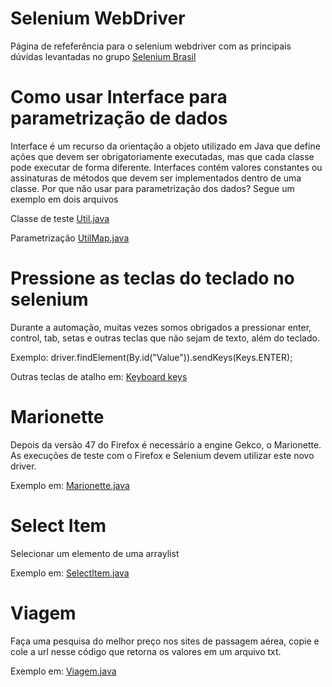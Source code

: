 # Selenium WebDriver 
Página de refeferência para o selenium webdriver com as principais dúvidas levantadas no grupo [Selenium Brasil](https://groups.google.com/forum/m/#!forum/selenium-brasil)

# Como usar Interface para parametrização de dados
Interface é um recurso da orientação a objeto utilizado em Java que define ações que devem ser obrigatoriamente executadas, mas que cada classe pode executar de forma diferente. Interfaces contém valores constantes ou assinaturas de métodos que devem ser implementados dentro de uma classe. Por que não usar para parametrização dos dados? Segue um exemplo em dois arquivos

Classe de teste [Util.java](https://github.com/andreddias/selenium-WebDriver/blob/master/Util.java)

Parametrização [UtilMap.java](https://github.com/andreddias/selenium-WebDriver/blob/master/UtilMap.java)

# Pressione as teclas do teclado no selenium
Durante a automação, muitas vezes somos obrigados a pressionar enter, control, tab, setas e outras teclas que não sejam de texto, além do teclado.

Exemplo: driver.findElement(By.id("Value")).sendKeys(Keys.ENTER);

Outras teclas de atalho em: [Keyboard keys](https://github.com/andreddias/selenium-WebDriver/blob/master/Keyboard%20keys)

# Marionette
Depois da versão 47 do Firefox é necessário a engine Gekco, o Marionette. As execuções de teste com o Firefox e Selenium devem utilizar este novo driver.

Exemplo em: [Marionette.java](https://github.com/andreddias/selenium-WebDriver/blob/master/Marionette.java)

# Select Item
Selecionar um elemento de uma arraylist

Exemplo em: [SelectItem.java](https://github.com/andreddias/selenium-WebDriver/blob/master/SelectItem.java)

# Viagem
Faça uma pesquisa do melhor preço nos sites de passagem aérea, copie e cole a url nesse código que retorna os valores em um arquivo txt.

Exemplo em: [Viagem.java](https://github.com/andreddias/selenium-WebDriver/blob/master/Viagem.java)
